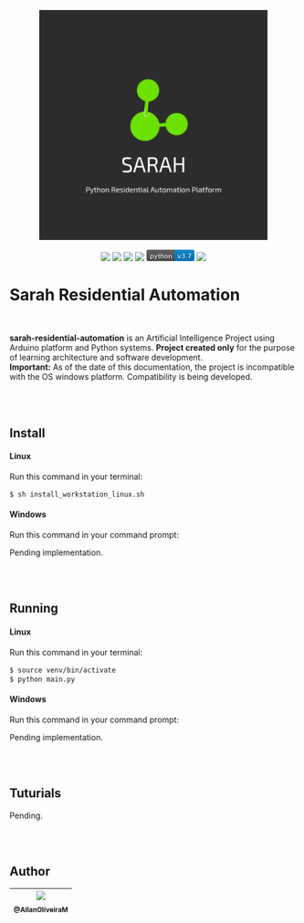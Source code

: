 <p align="center">
    <img src="https://raw.githubusercontent.com/AllanOliveiraM/sarah-residential-automation/master/media_files/product_logo.png" width="400">
</p>


<p align="center">
    <img height="20" src="https://img.shields.io/github/license/AllanOliveiraM/sarah-residential-automation">
    <img height="20" src="https://img.shields.io/badge/Django-v3.0.4-green">
    <img height="20" src="https://www.code-inspector.com/project/5439/score/svg">
    <img height="20" src="https://codebeat.co/badges/ba5734de-72ab-45d2-921b-bf81d0e55890">
    <img height="20" src="https://raw.githubusercontent.com/AllanOliveiraM/sarah-residential-automation/master/media_files/python-v3.7-blue.png">
    <img height="20" src="https://img.shields.io/github/issues/AllanOliveiraM/sarah-residential-automation">
</p>


# Sarah Residential Automation

<br>

**sarah-residential-automation** is an Artificial Intelligence Project using Arduino platform and Python systems.
**Project created only** for the purpose of learning architecture and software development. <br>
**Important:**
As of the date of this documentation, the project is incompatible with the OS windows platform.
Compatibility is being developed.

<br>
<br>

## Install

#### Linux

Run this command in your terminal:

```
$ sh install_workstation_linux.sh
```

#### Windows

Run this command in your command prompt:

Pending implementation.

<br>
<br>

## Running

#### Linux

Run this command in your terminal:

```
$ source venv/bin/activate
$ python main.py
```

#### Windows

Run this command in your command prompt:

Pending implementation.

<br>
<br>

## Tuturials

Pending.

<br>
<br>

## Author

| [<img src="https://avatars3.githubusercontent.com/u/41436010?s=460&u=aba907c4e4f26dae5e45383b4fa17fc4c002bfe8&v=4" width=115><br><sub>@AllanOliveiraM</sub>](https://github.com/AllanOliveiraM) |
| :---: |
